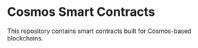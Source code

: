# Cosmos Smart Contracts

This repository contains smart contracts built for Cosmos-based blockchains.

